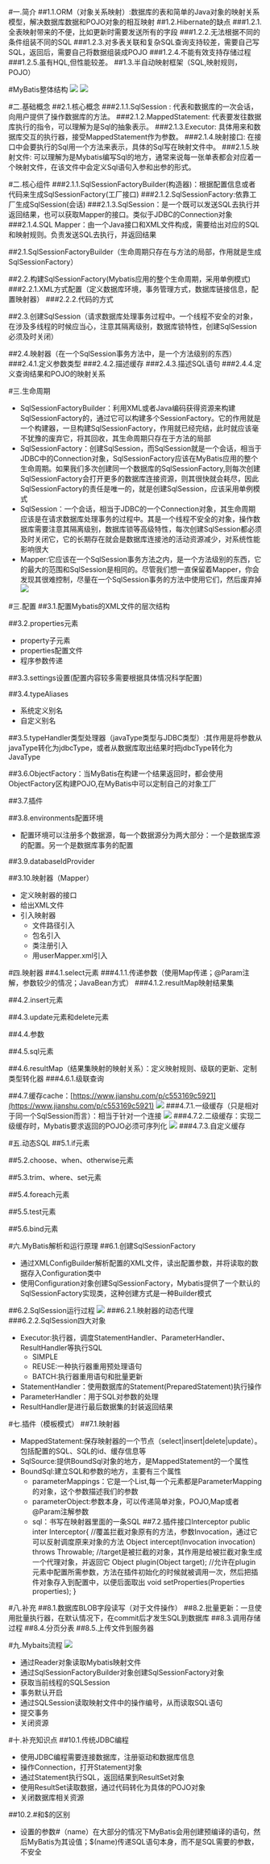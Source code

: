 #一.简介
##1.1.ORM（对象关系映射）:数据库的表和简单的Java对象的映射关系模型，解决数据库数据和POJO对象的相互映射
##1.2.Hibernate的缺点
###1.2.1.全表映射带来的不便，比如更新时需要发送所有的字段
###1.2.2.无法根据不同的条件组装不同的SQL
###1.2.3.对多表关联和复杂SQL查询支持较差，需要自己写SQL，返回后，需要自己将数据组装成POJO
###1.2.4.不能有效支持存储过程
###1.2.5.虽有HQL,但性能较差。
##1.3.半自动映射框架（SQL,映射规则，POJO）

#MyBatis整体结构
![](https://github.com/HelloWucq/working-knowledge-point/raw/master/%E5%AD%A6%E4%B9%A0%E5%9B%BE%E7%89%87/MyBatis%E6%95%B4%E4%BD%93%E6%9E%B6%E6%9E%84.png)
![](https://github.com/HelloWucq/working-knowledge-point/raw/master/%E5%AD%A6%E4%B9%A0%E5%9B%BE%E7%89%87/MyBatis%E7%BB%93%E6%9E%84%E4%BF%A1%E6%81%AF.png)

#二.基础概念
##2.1.核心概念
###2.1.1.SqlSession : 代表和数据库的一次会话，向用户提供了操作数据库的方法。
###2.1.2.MappedStatement: 代表要发往数据库执行的指令，可以理解为是Sql的抽象表示。
###2.1.3.Executor: 具体用来和数据库交互的执行器，接受MappedStatement作为参数。
###2.1.4.映射接口: 在接口中会要执行的Sql用一个方法来表示，具体的Sql写在映射文件中。
###2.1.5.映射文件: 可以理解为是Mybatis编写Sql的地方，通常来说每一张单表都会对应着一个映射文件，在该文件中会定义Sql语句入参和出参的形式。

#二.核心组件
###2.1.1.SqlSessionFactoryBuilder(构造器)：根据配置信息或者代码来生成SqlSessionFactory(工厂接口)
###2.1.2.SqlSessionFactory:依靠工厂生成SqlSession(会话)
###2.1.3.SqlSession：是一个既可以发送SQL去执行并返回结果，也可以获取Mapper的接口。类似于JDBC的Connection对象
###2.1.4.SQL Mapper：由一个Java接口和XML文件构成，需要给出对应的SQL和映射规则。负责发送SQL去执行，并返回结果

##2.1.SqlSessionFactoryBuilder（生命周期只存在与方法的局部，作用就是生成SqlSessionFactory）


##2.2.构建SqlSessionFactory(Mybatis应用的整个生命周期，采用单例模式)
###2.2.1.XML方式配置（定义数据库环境，事务管理方式，数据库链接信息，配置映射器）
###2.2.2.代码的方式

##2.3.创建SqlSession（请求数据库处理事务过程中。一个线程不安全的对象，在涉及多线程的时候应当心，注意其隔离级别，数据库锁特性，创建SqlSession必须及时关闭）


##2.4.映射器（在一个SqlSession事务方法中，是一个方法级别的东西）
###2.4.1.定义参数类型
###2.4.2.描述缓存
###2.4.3.描述SQL语句
###2.4.4.定义查询结果和POJO的映射关系


#三.生命周期
- SqlSessionFactoryBuilder：利用XML或者Java编码获得资源来构建SqlSessionFactory的，通过它可以构建多个SessionFactory。它的作用就是一个构建器，一旦构建SqlSessionFactory，作用就已经完结，此时就应该毫不犹豫的废弃它，将其回收，其生命周期只存在于方法的局部
- SqlSessionFactory：创建SqlSession，而SqlSession就是一个会话，相当于JDBC中的Connection对象，SqlSessionFactory应该在MyBatis应用的整个生命周期。如果我们多次创建同一个数据库的SqlSessionFactory,则每次创建SqlSessionFactory会打开更多的数据库连接资源，则其很快就会耗尽，因此SqlSessionFactory的责任是唯一的，就是创建SqlSession，应该采用单例模式
- SqlSession：一个会话，相当于JDBC的一个Connection对象，其生命周期应该是在请求数据库处理事务的过程中。其是一个线程不安全的对象，操作数据库需要注意其隔离级别，数据库锁等高级特性，每次创建SqlSession都必须及时关闭它，它的长期存在就会是数据库连接池的活动资源减少，对系统性能影响很大
- Mapper:它应该在一个SqlSession事务方法之内，是一个方法级别的东西，它的最大的范围和SqlSession是相同的。尽管我们想一直保留着Mapper，你会发现其很难控制，尽量在一个SqlSession事务的方法中使用它们，然后废弃掉
![](https://github.com/HelloWucq/working-knowledge-point/raw/master/%E5%AD%A6%E4%B9%A0%E5%9B%BE%E7%89%87/MyBatis%E7%BB%84%E4%BB%B6%E7%9A%84%E7%94%9F%E5%91%BD%E5%91%A8%E6%9C%9F.png)

#三.配置
##3.1.配置Mybatis的XML文件的层次结构
    <?xml version="1.0" encoding="UTF-8"?>
	<configuration> <!--配置-->
		<properties/> <!--属性-->
		<setting/> <!--设置-->
		<typeAliases/> <!--类型别名-->
		<typeHandlers/> <!--类型处理器-->
		<objectFactory/> <!--对象工厂-->
		<plugins/> <!--插件-->
		<environments> <!--配置环境-->
			<environment> <!--环境配置-->
				<transactionManager/> <!--事务管理器-->
				<dataSource/> <!--数据源-->
			<environment/>
		<environments/>
		<databaseIdProvider/> <!--数据库厂商标识-->
		<mappers/> <!--映射器-->
	</configuration>
	
##3.2.properties元素
- property子元素
- properties配置文件
- 程序参数传递

##3.3.settings设置(配置内容较多需要根据具体情况科学配置)


##3.4.typeAliases
- 系统定义别名
- 自定义别名

##3.5.typeHandler类型处理器（javaType类型与JDBC类型）:其作用是将参数从javaType转化为jdbcType，或者从数据库取出结果时把jdbcType转化为JavaType

##3.6.ObjectFactory：当MyBatis在构建一个结果返回时，都会使用ObjectFactory区构建POJO,在MyBatis中可以定制自己的对象工厂

##3.7.插件


##3.8.environments配置环境
- 配置环境可以注册多个数据源，每一个数据源分为两大部分：一个是数据库源的配置。另一个是数据库事务的配置

##3.9.databaseIdProvider


##3.10.映射器（Mapper）
- 定义映射器的接口
- 给出XML文件
- 引入映射器
	-  文件路径引入
	-  包名引入
	-  类注册引入
	-  用userMapper.xml引入

#四.映射器
##4.1.select元素
###4.1.1.传递参数（使用Map传递；@Param注解，参数较少的情况；JavaBean方式）
###4.1.2.resultMap映射结果集


##4.2.insert元素

##4.3.update元素和delete元素

##4.4.参数

##4.5.sql元素

##4.6.resultMap（结果集映射的映射关系）：定义映射规则、级联的更新、定制类型转化器
###4.6.1.级联查询

##4.7.缓存cache：[https://www.jianshu.com/p/c553169c5921](https://www.jianshu.com/p/c553169c5921)
![](https://github.com/HelloWucq/working-knowledge-point/raw/master/%E5%AD%A6%E4%B9%A0%E5%9B%BE%E7%89%87/MyBaits%E7%9A%84%E7%BC%93%E5%AD%98.png)
###4.7.1.一级缓存（只是相对于同一个SqlSession而言）：相当于针对一个连接
![](https://github.com/HelloWucq/working-knowledge-point/raw/master/%E5%AD%A6%E4%B9%A0%E5%9B%BE%E7%89%87/MyBaits%E4%B8%80%E7%BA%A7%E7%BC%93%E5%AD%98%E6%89%A7%E8%A1%8C%E6%97%B6%E5%BA%8F%E5%9B%BE.png)
###4.7.2.二级缓存：实现二级缓存时，Mybatis要求返回的POJO必须可序列化
![](https://github.com/HelloWucq/working-knowledge-point/raw/master/%E5%AD%A6%E4%B9%A0%E5%9B%BE%E7%89%87/Mybaits%E4%BA%8C%E7%BA%A7%E7%BC%93%E5%AD%98%E6%B5%81%E7%A8%8B%E5%9B%BE.png)
###4.7.3.自定义缓存



#五.动态SQL
##5.1.if元素

##5.2.choose、when、otherwise元素

##5.3.trim、where、set元素

##5.4.foreach元素


##5.5.test元素


##5.6.bind元素

#六.MyBatis解析和运行原理
##6.1.创建SqlSessionFactory
- 通过XMLConfigBuilder解析配置的XML文件，读出配置参数，并将读取的数据存入Configuration类中
- 使用Configuration对象创建SqlSessionFactory，Mybatis提供了一个默认的SqlSessionFactory实现类，这种创建方式是一种Builder模式


##6.2.SqlSession运行过程
![](https://github.com/HelloWucq/working-knowledge-point/raw/master/%E5%AD%A6%E4%B9%A0%E5%9B%BE%E7%89%87/SqlSession%E5%86%85%E9%83%A8%E8%BF%90%E8%A1%8C%E5%9B%BE.png)
###6.2.1.映射器的动态代理
###6.2.2.SqlSession四大对象
- Executor:执行器，调度StatementHandler、ParameterHandler、ResultHandler等执行SQL
	- SIMPLE
	- REUSE:一种执行器重用预处理语句
	- BATCH:执行器重用语句和批量更新 
- StatementHandler：使用数据库的Statement(PreparedStatement)执行操作
- ParameterHandler：用于SQL对参数的处理
- ResultHandler是进行最后数据集的封装返回结果



#七.插件（模板模式）
##7.1.映射器
- MappedStatement:保存映射器的一个节点（select|insert|delete|update）。包括配置的SQL、SQL的id、缓存信息等
- SqlSource:提供BoundSql对象的地方，是MappedStatement的一个属性
- BoundSql:建立SQL和参数的地方，主要有三个属性
	- parameterMappings：它是一个List,每一个元素都是ParameterMapping的对象，这个参数描述我们的参数
	- parameterObject:参数本身，可以传递简单对象，POJO,Map或者@Param注解参数
	- sql：书写在映射器里面的一条SQL 
##7.2.插件接口Interceptor
    public inter Interceptor{
		//覆盖拦截对象原有的方法，参数Invocation，通过它可以反射调度原来对象的方法
		Object intercept(Invocation invocation) throws Throwable;
		//target是被拦截的对象，其作用是给被拦截对象生成一个代理对象，并返回它
		Object plugin(Object target);
		//允许在plugin元素中配置所需参数，方法在插件初始化的时候就被调用一次，然后把插件对象存入到配置中，以便后面取出
		void setProperties(Properties properties);
	}


#八.补充
##8.1.数据库BLOB字段读写（对于文件操作）
##8.2.批量更新：一旦使用批量执行器，在默认情况下，在commit后才发生SQL到数据库
##8.3.调用存储过程
##8.4.分页分表
##8.5.上传文件到服务器

#九.Mybaits流程
![](https://github.com/HelloWucq/working-knowledge-point/raw/master/%E5%AD%A6%E4%B9%A0%E5%9B%BE%E7%89%87/Mybaits%E6%B5%81%E7%A8%8B%E5%9B%BE.png)
- 通过Reader对象读取Mybatis映射文件
- 通过SqlSessionFactoryBuilder对象创建SqlSessionFactory对象
- 获取当前线程的SQLSession
- 事务默认开启
- 通过SQLSession读取映射文件中的操作编号，从而读取SQL语句
- 提交事务
- 关闭资源

#十.补充知识点
##10.1.传统JDBC编程
- 使用JDBC编程需要连接数据库，注册驱动和数据库信息
- 操作Connection，打开Statement对象
- 通过Statement执行SQL，返回结果到ResultSet对象
- 使用ResultSet读取数据，通过代码转化为具体的POJO对象
- 关闭数据库相关资源

##10.2.#和$的区别
- 设置的参数#（name）在大部分的情况下MyBatis会用创建预编译的语句，然后MyBatis为其设值；$(name)传递SQL语句本身，而不是SQL需要的参数，不安全






















